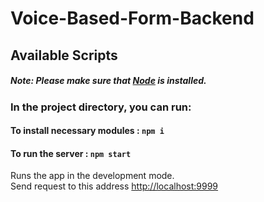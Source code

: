 # Voice-Based-Form-Backend

## Available Scripts
##### Note: Please make sure that [Node](https://nodejs.org/en/download/) is installed.

### In the project directory, you can run:

#### To install necessary modules :  `npm i`

#### To run the server : `npm start`

Runs the app in the development mode.<br />
Send request to this address [http://localhost:9999](http://localhost:9999)